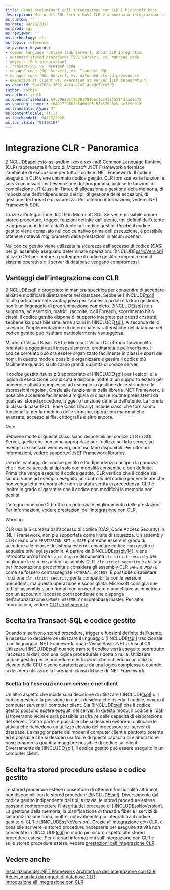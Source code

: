 ```yaml
---
title: Cenni preliminari sull'integrazione con CLR | Microsoft Docs
description: Microsoft SQL Server host CLR è denominato integrazione con CLR. La creazione di codice gestito può migliorare le prestazioni. SQL Server usa CAS per proteggere il codice gestito.
ms.custom: ''
ms.date: 04/19/2017
ms.prod: sql
ms.reviewer: ''
ms.technology: clr
ms.topic: reference
helpviewer_keywords:
- common language runtime [SQL Server], about CLR integration
- extended stored procedures [SQL Server], vs. managed code
- objects [CLR integration]
- Transact-SQL vs. managed code
- managed code [SQL Server], vs. Transact-SQL
- managed code [SQL Server], vs. extended stored procedures
- execution at client vs. execution at server [CLR integration]
ms.assetid: 5aa176da-3652-4afa-a742-4c40c77ce5c3
author: rothja
ms.author: jroth
ms.openlocfilehash: 64c30629cf7608a7816ec16c458f55f4dfad1e75
ms.sourcegitcommit: e042272a38fb646df05152c676e5cbeae3f9cd13
ms.translationtype: MT
ms.contentlocale: it-IT
ms.lasthandoff: 04/27/2020
ms.locfileid: "81488107"
---
```

# <a name="clr-integration---overview"></a>Integrazione CLR - Panoramica
[!INCLUDE[appliesto-ss-asdbmi-xxxx-xxx-md](../../includes/appliesto-ss-asdbmi-xxxx-xxx-md.md)]
  Common Language Runtime (CLR) rappresenta il fulcro di Microsoft .NET Framework e fornisce l'ambiente di esecuzione per tutto il codice .NET Framework. Il codice eseguito in CLR viene chiamato codice gestito. CLR fornisce varie funzioni e servizi necessari per l'esecuzione del programma, incluse le funzioni di compilazione JIT (Just-In-Time), di allocazione e gestione della memoria, di imposizione dell'indipendenza dai tipi, di gestione delle eccezioni, di gestione dei thread e di sicurezza.  Per ulteriori informazioni, vedere .NET Framework SDK.  
  
 Grazie all'integrazione di CLR in Microsoft SQL Server, è possibile creare stored procedure, trigger, funzioni definite dall'utente, tipi definiti dall'utente e aggregazioni definite dall'utente nel codice gestito. Poiché il codice gestito viene compilato nel codice nativo prima dell'esecuzione, è possibile ottenere notevoli miglioramenti delle prestazioni in alcuni scenari.  
  
 Nel codice gestito viene utilizzata la sicurezza dall'accesso di codice (CAS) per gli assembly eseguano determinate operazioni. [!INCLUDE[ssNoVersion](../../includes/ssnoversion-md.md)] utilizza CAS per aiutare a proteggere il codice gestito e impedire che il sistema operativo o il server di database vengano compromessi.  
  
## <a name="advantages-of-clr-integration"></a>Vantaggi dell'integrazione con CLR  
 [!INCLUDE[tsql](../../includes/tsql-md.md)] è progettato in maniera specifica per consentire di accedere ai dati e modificarli direttamente nel database. Sebbene [!INCLUDE[tsql](../../includes/tsql-md.md)] risulti particolarmente vantaggioso per l'accesso ai dati e la loro gestione, non è un linguaggio di programmazione completo. [!INCLUDE[tsql](../../includes/tsql-md.md)] non supporta, ad esempio, matrici, raccolte, cicli Foreach, scorrimento bit o classi. Il codice gestito dispone di supporto integrato per questi costrutti, sebbene sia possibile simularne alcuni in [!INCLUDE[tsql](../../includes/tsql-md.md)]. A seconda dello scenario, l'implementazione di determinate caratteristiche del database nel codice gestito può risultare particolarmente vantaggiosa.  
  
 Microsoft Visual Basic .NET e Microsoft Visual C# offrono funzionalità orientate a oggetti quali incapsulamento, ereditarietà e polimorfismo. Il codice correlato può ora essere organizzato facilmente in classi e spazi dei nomi. In questo modo è possibile organizzare e gestire il codice più facilmente quando si utilizzano grandi quantità di codice server.  
  
 Il codice gestito risulta più appropriato di [!INCLUDE[tsql](../../includes/tsql-md.md)] per i calcoli e la logica di esecuzione complicata e dispone inoltre di un supporto esteso per numerose attività complesse, ad esempio la gestione delle stringhe e le espressioni regolari. Grazie alle funzionalità della libreria .NET Framework, è possibile accedere facilmente a migliaia di classi e routine preesistenti da qualsiasi stored procedure, trigger o funzione definita dall'utente. La libreria di classi di base (BCL, Base Class Library) include classi che forniscono funzionalità per la modifica delle stringhe, operazioni matematiche avanzate, accesso ai file, crittografia e altro ancora.  
  
> [!NOTE]  
>  Sebbene molte di queste classi siano disponibili nel codice CLR in SQL Server, quelle che non sono appropriate per l'utilizzo sul lato server, ad esempio le classi di windowing, non risultano disponibili. Per ulteriori informazioni, vedere [supported .NET Framework libraries](../../relational-databases/clr-integration/database-objects/supported-net-framework-libraries.md).  
  
 Uno dei vantaggi del codice gestito è l'indipendenza dai tipi o la garanzia che il codice acceda ai tipi solo con modalità consentite e ben definite. Prima che venga eseguito il codice gestito, CLR verifica che il codice sia sicuro. Viene ad esempio eseguito un controllo del codice per verificare che non venga letta memoria che non sia stata scritta in precedenza. CLR è inoltre in grado di garantire che il codice non modifichi la memoria non gestita.  
  
 L'integrazione con CLR offre un potenziale miglioramento delle prestazioni. Per informazioni, vedere [prestazioni dell'integrazione con CLR](../../relational-databases/clr-integration/clr-integration-architecture-performance.md).  
 
> [!WARNING]
>  CLR usa la Sicurezza dall'accesso di codice (CAS, Code Access Security) in .NET Framework, non più supportata come limite di sicurezza. Un assembly CLR creato con `PERMISSION_SET = SAFE` potrebbe essere in grado di accedere alle risorse di sistema esterne, chiamare codice non gestito e acquisire privilegi sysadmin. A partire da [!INCLUDE[sssqlv14](../../includes/sssqlv14-md.md)], viene introdotta un'opzione `sp_configure` denominata `clr strict security` per migliorare la sicurezza degli assembly CLR. `clr strict security` è abilitata per impostazione predefinita e considera gli assembly CLR `SAFE` e `UNSAFE` come se fossero contrassegnati `EXTERNAL_ACCESS`. È possibile disabilitare l'opzione `clr strict security` per la compatibilità con le versioni precedenti, ma questa operazione è sconsigliata. Microsoft consiglia che tutti gli assembly siano firmati con un certificato o una chiave asimmetrica con un account di accesso corrispondente che disponga dell'autorizzazione `UNSAFE ASSEMBLY` nel database master. Per altre informazioni, vedere [CLR strict security](../../database-engine/configure-windows/clr-strict-security.md). 
  
## <a name="choosing-between-transact-sql-and-managed-code"></a>Scelta tra Transact-SQL e codice gestito  
 Quando si scrivono stored procedure, trigger e funzioni definite dall'utente, è necessario decidere se utilizzare il linguaggio [!INCLUDE[tsql](../../includes/tsql-md.md)] tradizionale o un linguaggio .NET Framework, quale Visual Basic .NET o Visual C#. Utilizzare [!INCLUDE[tsql](../../includes/tsql-md.md)] quando tramite il codice verrà eseguito soprattutto l'accesso ai dati, con una logica procedurale ridotta o nulla. Utilizzare codice gestito per le procedure e le funzioni che richiedono un utilizzo elevato della CPU e sono caratterizzate da una logica complessa o quando si desidera utilizzare la libreria di classi di base di .NET Framework.  
  
### <a name="choosing-between-execution-in-the-server-and-execution-in-the-client"></a>Scelta tra l'esecuzione nel server e nel client  
 Un altro aspetto che incide sulla decisione di utilizzare [!INCLUDE[tsql](../../includes/tsql-md.md)] o il codice gestito è la posizione in cui si desidera che risieda il codice, ovvero il computer server o il computer client. Sia [!INCLUDE[tsql](../../includes/tsql-md.md)] che il codice gestito possono essere eseguiti nel server. In questo modo, il codice e i dati si troveranno vicini e sarà possibile usufruire delle capacità di elaborazione del server. D'altra parte, è possibile che si desideri evitare di collocare le attività che richiedono un utilizzo elevato del processore sul server di database. La maggior parte dei moderni computer client è piuttosto potente ed è possibile che si desideri usufruire di queste capacità di elaborazione posizionando la quantità maggiore possibile di codice sul client. Diversamente da [!INCLUDE[tsql](../../includes/tsql-md.md)], il codice gestito può essere eseguito in un computer client.  
  
## <a name="choosing-between-extended-stored-procedures-and-managed-code"></a>Scelta tra stored procedure estese e codice gestito  
 Le stored procedure estese consentono di ottenere funzionalità altrimenti non disponibili con le stored procedure [!INCLUDE[tsql](../../includes/tsql-md.md)]. Diversamente dal codice gestito indipendente dai tipi, tuttavia, le stored procedure estese possono compromettere l'integrità del processo di [!INCLUDE[ssNoVersion](../../includes/ssnoversion-md.md)]. La gestione della memoria, la pianificazione di thread e fiber e i servizi di sincronizzazione sono, inoltre, notevolmente più integrati tra il codice gestito di CLR e [!INCLUDE[ssNoVersion](../../includes/ssnoversion-md.md)]. Grazie all'integrazione con CLR, è possibile scrivere le stored procedure necessarie per eseguire attività non consentite in [!INCLUDE[tsql](../../includes/tsql-md.md)] in modo più sicuro rispetto alle stored procedure estese. Per ulteriori informazioni sull'integrazione con CLR e sulle stored procedure estese, vedere [prestazioni dell'integrazione CLR](../../relational-databases/clr-integration/clr-integration-architecture-performance.md).  
  
## <a name="see-also"></a>Vedere anche  
 [Installazione del .NET Framework](https://technet.microsoft.com/library/ms166014\(v=SQL.105\).aspx)   
 [Architettura dell'integrazione con CLR](https://msdn.microsoft.com/library/05e4b872-3d21-46de-b4d5-739b5f2a0cf9)   
 [Accesso ai dati da oggetti di database CLR](../../relational-databases/clr-integration/data-access/data-access-from-clr-database-objects.md)   
 [Introduzione all'integrazione con CLR](../../relational-databases/clr-integration/database-objects/getting-started-with-clr-integration.md)  
  
  
